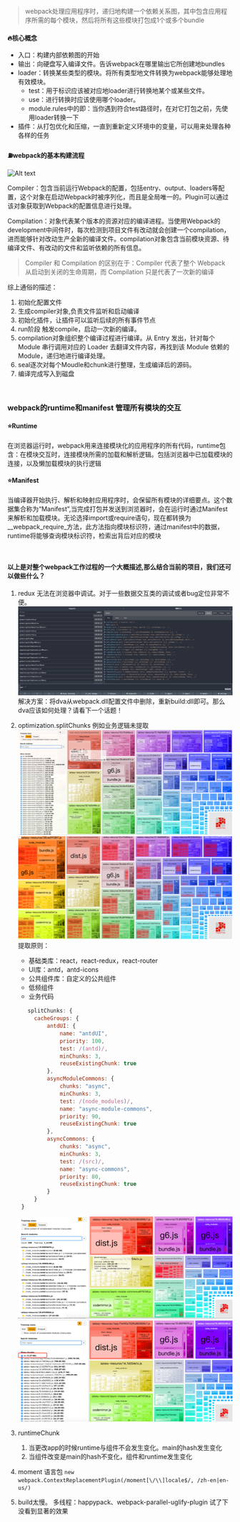 
> webpack处理应用程序时，递归地构建一个依赖关系图，其中包含应用程序所需的每个模块，然后将所有这些模块打包成1个或多个bundle

#### 🔥核心概念
- 入口：构建内部依赖图的开始
- 输出：向硬盘写入编译文件。告诉webpack在哪里输出它所创建地bundles
- loader：转换某些类型的模块。将所有类型地文件转换为webpack能够处理地有效模块。
  - test：用于标识应该被对应地loader进行转换地某个或某些文件。
  - use：进行转换时应该使用哪个loader。
  - module.rules中的即：当你遇到符合test路径时，在对它打包之前，先使用loader转换一下
- 插件：从打包优化和压缩，一直到重新定义环境中的变量，可以用来处理各种各样的任务



#### ⛽️webpack的基本构建流程
![Alt text](https://img.alicdn.com/tps/TB1GVGFNXXXXXaTapXXXXXXXXXX-4436-4244.jpg)

Compiler：包含当前运行Webpack的配置，包括entry、output、loaders等配置，这个对象在启动Webpack时被序列化，而且是全局唯一的。Plugin可以通过该对象获取到Webpack的配置信息进行处理。

Compilation：对象代表某个版本的资源对应的编译进程。当使用Webpack的development中间件时，每次检测到项目文件有改动就会创建一个compilation，进而能够针对改动生产全新的编译文件。compilation对象包含当前模块资源、待编译文件、有改动的文件和监听依赖的所有信息。

> Compiler 和 Compilation 的区别在于：Compiler 代表了整个 Webpack 从启动到关闭的生命周期，而 Compilation 只是代表了一次新的编译



综上通俗的描述：
1. 初始化配置文件
2. 生成compiler对象,负责文件监听和启动编译
3. 初始化插件，让插件可以监听后续的所有事件节点
4. run阶段 触发compile，启动一次新的编译。
5. compilation对象组织整个编译过程进行编译。从 Entry 发出，针对每个 Module 串行调用对应的 Loader 去翻译文件内容，再找到该 Module 依赖的 Module，递归地进行编译处理。
6. seal逐次对每个Moudle和chunk进行整理，生成编译后的源码。
7. 编译完成写入到磁盘

<br/>

### webpack的runtime和manifest 管理所有模块的交互

#### ⭐️Runtime
在浏览器运行时，webpack用来连接模块化的应用程序的所有代码，runtime包含：在模块交互时，连接模块所需的加载和解析逻辑。包括浏览器中已加载模块的连接，以及懒加载模块的执行逻辑
<br/>

#### ⭐️Manifest
当编译器开始执行、解析和映射应用程序时，会保留所有模块的详细要点。这个数据集合称为“Manifest”,当完成打包并发送到浏览器时，会在运行时通过Manifest来解析和加载模块。无论选择import或require语句，现在都转换为__webpack_require_方法，此方法指向模块标识符，通过manifest中的数据，runtime将能够查询模块标识符，检索出背后对应的模块


<br/>

#### 以上是对整个webpack工作过程的一个大概描述,那么结合当前的项目，我们还可以做些什么？

1. redux 无法在浏览器中调试。对于一些数据交互类的调试或者bug定位非常不便。
   ![Alt text](./images/webpack/reduxTree.png)
   解决方案：将dva从webpack.dll配置文件中删除，重新build:dll即可。那么dva应该如何处理？请看下一个话题！

2. optimization.splitChunks 例如业务逻辑未提取
   ![Alt text](./images/webpack/zipBefore1.png)
   ![Alt text](./images/webpack/zipBefore2.png)
   提取原则：
   - 基础类库：react，react-redux，react-router
   - UI库：antd，antd-icons
   - 公共组件库：自定义的公共组件
   - 低频组件
   - 业务代码
  
   ```javascript
      splitChunks: {
        cacheGroups: {
            antdUI: {
                name: "antdUI",
                priority: 100,
                test: /(antd)/,
                minChunks: 3,
                reuseExistingChunk: true
            },
            asyncModuleCommons: { 
                chunks: "async",
                minChunks: 3,
                test: /(node_modules)/,
                name: "async-module-commons",
                priority: 90,
                reuseExistingChunk: true
            },
            asyncCommons: { 
                chunks: "async",
                minChunks: 3,
                test: /(src)/,
                name: "async-commons",
                priority: 80,
                reuseExistingChunk: true
            }
        }
    }
   ```
   ![Alt text](./images/webpack/zipAfter1.png)
   ![Alt text](./images/webpack/zipAfter2.png)

3. runtimeChunk
   1. 当更改app的时候runtime与组件不会发生变化。main的hash发生变化
   2. 当组件改变是main的hash不变化，组件和runtime发生变化
   
4. moment 语言包
   ```new webpack.ContextReplacementPlugin(/moment[\/\\]locale$/, /zh-en|en-us/)```

5. build太慢。
   多线程：happypack、webpack-parallel-uglify-plugin 试了下没看到显著的效果
   
   